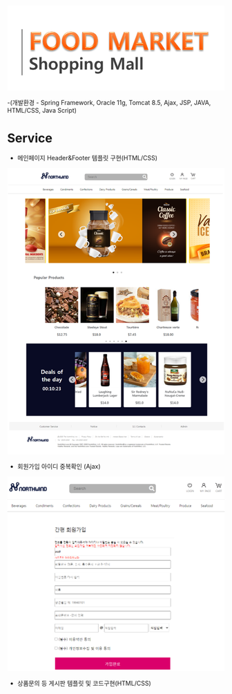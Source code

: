 [![Project title](./image/20200830_205816.png)](https://github.com/jaelyung/Northwind-Spring-)

-(개발환경 - Spring Framework, Oracle 11g, Tomcat 8.5, Ajax, JSP, JAVA, HTML/CSS, Java Script)

# Service

- 메인페이지 Header&Footer 템플릿 구현(HTML/CSS)

![Main Page](./image/main.png)

- 회원가입 아이디 중복확인 (Ajax)

![Join up](./image/join.png)

- 상품문의 등 게시판 템플릿 및 코드구현(HTML/CSS)


